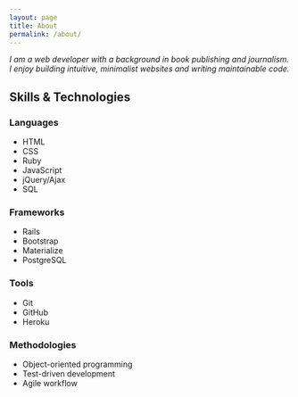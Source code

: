 ```yaml
---
layout: page
title: About
permalink: /about/
---
```

<p><i>I am a web developer with a background in book publishing and journalism. I enjoy building intuitive, minimalist websites and writing maintainable code.</i></p>

<h2>Skills & Technologies</h2>
<h3>Languages</h3>
<ul>
  <li>HTML</li>
  <i class="devicon-css3-plain colored"></i>

  <li>CSS</li>
  <li>Ruby</li>
  <li>JavaScript</li>
  <li>jQuery/Ajax</li>
  <li>SQL</li>
</ul>
<i class="devicon-css3-plain colored"></i>
<h3>Frameworks</h3>
<ul>
  <li>Rails</li>
  <li>Bootstrap</li>
  <li>Materialize</li>
  <li>PostgreSQL</li>
</ul>
<h3>Tools</h3>
<ul>
  <li>Git</li>
  <li>GitHub</li>
  <li>Heroku</li>
</ul>
<h3>Methodologies</h3>
<ul>
  <li>Object-oriented programming</li>
  <li>Test-driven development</li>
  <li>Agile workflow</li>
</ul>
